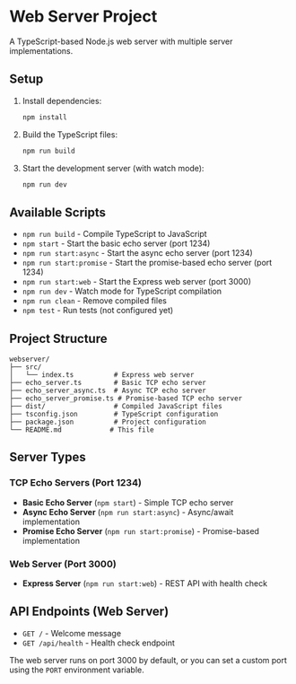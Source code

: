 # Web Server Project

A TypeScript-based Node.js web server with multiple server implementations.

## Setup

1. Install dependencies:
   ```bash
   npm install
   ```

2. Build the TypeScript files:
   ```bash
   npm run build
   ```

3. Start the development server (with watch mode):
   ```bash
   npm run dev
   ```

## Available Scripts

- `npm run build` - Compile TypeScript to JavaScript
- `npm start` - Start the basic echo server (port 1234)
- `npm run start:async` - Start the async echo server (port 1234)
- `npm run start:promise` - Start the promise-based echo server (port 1234)
- `npm run start:web` - Start the Express web server (port 3000)
- `npm run dev` - Watch mode for TypeScript compilation
- `npm run clean` - Remove compiled files
- `npm test` - Run tests (not configured yet)

## Project Structure

```
webserver/
├── src/
│   └── index.ts          # Express web server
├── echo_server.ts        # Basic TCP echo server
├── echo_server_async.ts  # Async TCP echo server
├── echo_server_promise.ts # Promise-based TCP echo server
├── dist/                 # Compiled JavaScript files
├── tsconfig.json         # TypeScript configuration
├── package.json          # Project configuration
└── README.md            # This file
```

## Server Types

### TCP Echo Servers (Port 1234)
- **Basic Echo Server** (`npm start`) - Simple TCP echo server
- **Async Echo Server** (`npm run start:async`) - Async/await implementation
- **Promise Echo Server** (`npm run start:promise`) - Promise-based implementation

### Web Server (Port 3000)
- **Express Server** (`npm run start:web`) - REST API with health check

## API Endpoints (Web Server)

- `GET /` - Welcome message
- `GET /api/health` - Health check endpoint

The web server runs on port 3000 by default, or you can set a custom port using the `PORT` environment variable.


